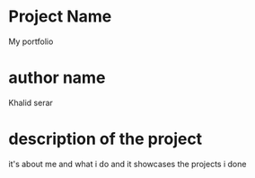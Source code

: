 # Project Name
My portfolio
# author name
Khalid serar
# description of the project
it's about me and what i do and it showcases the projects i done

